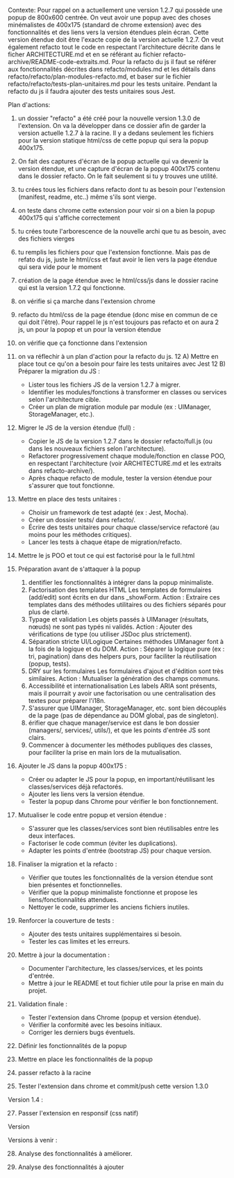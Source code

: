Contexte:
Pour rappel on a actuellement une version 1.2.7 qui possède une popup de 800x600 centrée.
On veut avoir une popup avec des choses minémalistes de 400x175 (standard de chrome extension) avec des fonctionnalités et des liens vers la version étendues plein écran.
Cette version étendue doit être l'exacte copie de la version actuelle 1.2.7.
On veut également refacto tout le code en respectant l'architecture décrite dans le ficher ARCHITECTURE.md et en se référant au fichier refacto-archive/README-code-extraits.md.
Pour la refacto du js il faut se référer aux fonctionnalités décrites dans refacto/modules.md et les détails dans refacto/refacto/plan-modules-refacto.md, et baser sur le fichier refacto/refacto/tests-plan-unitaires.md  pour les tests unitaire.
Pendant la refacto du js il faudra ajouter des tests unitaires sous Jest.

Plan d'actions:
1) un dossier "refacto" a été créé pour la nouvelle version 1.3.0 de l'extension. On va la développer dans ce dossier afin de garder la version actuelle 1.2.7 à la racine. Il y a dedans seulement les fichiers pour la version statique html/css de cette popup qui sera la popup 400x175.
2) On fait des captures d'écran de la popup actuelle qui va devenir la version étendue, et une capture d'écran de la popup 400x175 contenu dans le dossier refacto. On le fait seulement si tu y trouves une utilité.
3) tu crées tous les fichiers dans refacto dont tu as besoin pour l'extension (manifest, readme, etc..) même s'ils sont vierge.
4) on teste dans chrome cette extension pour voir si on a bien la popup 400x175 qui s'affiche correctement
5) tu crées toute l'arborescence de la nouvelle archi que tu as besoin, avec des fichiers vierges
6) tu remplis les fichiers pour que l'extension fonctionne. Mais pas de refato du js, juste le html/css et faut avoir le lien vers la page étendue qui sera vide pour le moment
7) création de la page étendue avec le html/css/js dans le dossier racine qui est la version 1.7.2 qui fonctionne.
8) on vérifie si ça marche dans l'extension chrome
9) refacto du html/css de la page étendue (donc mise en commun de ce qui doit l'être). Pour rappel le js n'est toujours pas refacto et on aura 2 js, un pour la popop et un pour la version étendue
10) on vérifie que ça fonctionne dans l'extension
11) on va réflechir à un plan d'action pour la refacto du js.
12 A) Mettre en place tout ce qu'on a besoin pour faire les tests unitaires avec Jest 
12 B) Préparer la migration du JS :
    - Lister tous les fichiers JS de la version 1.2.7 à migrer.
    - Identifier les modules/fonctions à transformer en classes ou services selon l'architecture cible.
    - Créer un plan de migration module par module (ex : UIManager, StorageManager, etc.).

13) Migrer le JS de la version étendue (full) :
    - Copier le JS de la version 1.2.7 dans le dossier refacto/full.js (ou dans les nouveaux fichiers selon l'architecture).
    - Refactorer progressivement chaque module/fonction en classe POO, en respectant l'architecture (voir ARCHITECTURE.md et les extraits dans refacto-archive/).
    - Après chaque refacto de module, tester la version étendue pour s'assurer que tout fonctionne.

14) Mettre en place des tests unitaires :
    - Choisir un framework de test adapté (ex : Jest, Mocha).
    - Créer un dossier tests/ dans refacto/.
    - Écrire des tests unitaires pour chaque classe/service refactoré (au moins pour les méthodes critiques).
    - Lancer les tests à chaque étape de migration/refacto.

15) Mettre le js POO et tout ce qui est factorisé pour la le full.html

16) Préparation avant de s'attaquer à la popup
    1. dentifier les fonctionnalités à intégrer dans la popup minimaliste.
    2. Factorisation des templates HTML
Les templates de formulaires (add/edit) sont écrits en dur dans _showForm.
Action : Extraire ces templates dans des méthodes utilitaires ou des fichiers séparés pour plus de clarté.
    3. Typage et validation
Les objets passés à UIManager (résultats, nœuds) ne sont pas typés ni validés.
Action : Ajouter des vérifications de type (ou utiliser JSDoc plus strictement).
    4. Séparation stricte UI/Logique
Certaines méthodes UIManager font à la fois de la logique et du DOM.
Action : Séparer la logique pure (ex : tri, pagination) dans des helpers purs, pour faciliter la réutilisation (popup, tests).
    5. DRY sur les formulaires
Les formulaires d'ajout et d'édition sont très similaires.
Action : Mutualiser la génération des champs communs.
    6. Accessibilité et internationalisation
Les labels ARIA sont présents, mais il pourrait y avoir une factorisation ou une centralisation des textes pour préparer l'i18n.
    7. S'assurer que UIManager, StorageManager, etc. sont bien découplés de la page (pas de dépendance au DOM global, pas de singleton).
    8. érifier que chaque manager/service est dans le bon dossier (managers/, services/, utils/), et que les points d'entrée JS sont clairs.
    9. Commencer à documenter les méthodes publiques des classes, pour faciliter la prise en main lors de la mutualisation.

17) Ajouter le JS dans la popup 400x175 :
    - Créer ou adapter le JS pour la popup, en important/réutilisant les classes/services déjà refactorés.
    - Ajouter les liens vers la version étendue.
    - Tester la popup dans Chrome pour vérifier le bon fonctionnement.

18) Mutualiser le code entre popup et version étendue :
    - S'assurer que les classes/services sont bien réutilisables entre les deux interfaces.
    - Factoriser le code commun (éviter les duplications).
    - Adapter les points d'entrée (bootstrap JS) pour chaque version.

19) Finaliser la migration et la refacto :
    - Vérifier que toutes les fonctionnalités de la version étendue sont bien présentes et fonctionnelles.
    - Vérifier que la popup minimaliste fonctionne et propose les liens/fonctionnalités attendues.
    - Nettoyer le code, supprimer les anciens fichiers inutiles.

20) Renforcer la couverture de tests :
    - Ajouter des tests unitaires supplémentaires si besoin.
    - Tester les cas limites et les erreurs.

21) Mettre à jour la documentation :
    - Documenter l'architecture, les classes/services, et les points d'entrée.
    - Mettre à jour le README et tout fichier utile pour la prise en main du projet.

22) Validation finale :
    - Tester l'extension dans Chrome (popup et version étendue).
    - Vérifier la conformité avec les besoins initiaux.
    - Corriger les derniers bugs éventuels.
    
23) Définir les fonctionnalités de la popup

24) Mettre en place les fonctionnalités de la popup

25) passer refacto à la racine

26) Tester l'extension dans chrome et commit/push cette version 1.3.0

Version 1.4 :

27) Passer l'extension en responsif (css natif)

Version

Versions à venir : 

28) Analyse des fonctionnalités à améliorer.

29) Analyse des fonctionnalités à ajouter
